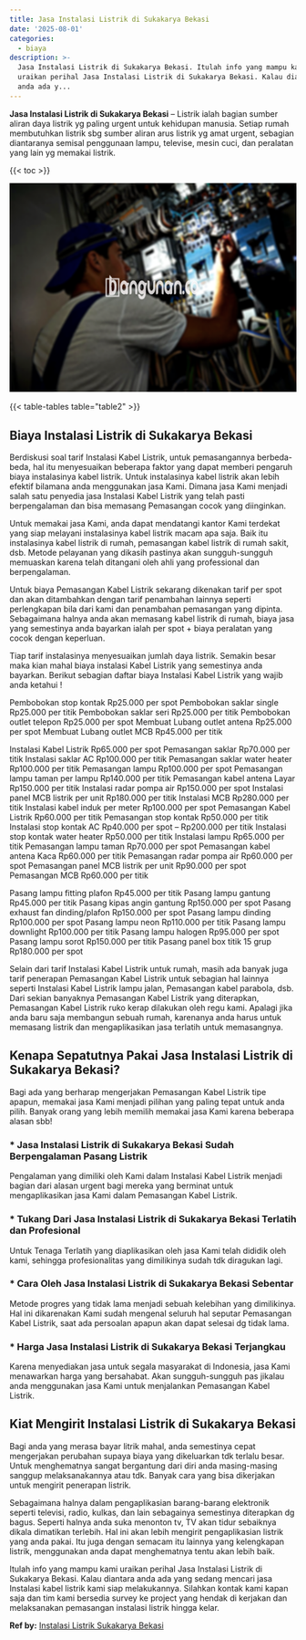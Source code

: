 ```yaml
---
title: Jasa Instalasi Listrik di Sukakarya Bekasi
date: '2025-08-01'
categories:
  - biaya
description: >-
  Jasa Instalasi Listrik di Sukakarya Bekasi. Itulah info yang mampu kami
  uraikan perihal Jasa Instalasi Listrik di Sukakarya Bekasi. Kalau diantara
  anda ada y...
---
```


**Jasa Instalasi Listrik di Sukakarya Bekasi** – Listrik ialah bagian sumber aliran daya listrik yg paling urgent untuk kehidupan manusia. Setiap rumah membutuhkan listrik sbg sumber aliran arus listrik yg amat urgent, sebagian diantaranya semisal penggunaan lampu, televise, mesin cuci, dan peralatan yang lain yg memakai listrik.

{{< toc >}}

![Jasa Instalasi Listrik di Sukakarya Bekasi](/images/instalasi-listrik-murah33.png)

{{< table-tables table="table2" >}}

## Biaya Instalasi Listrik di Sukakarya Bekasi

Berdiskusi soal tarif Instalasi Kabel Listrik, untuk pemasangannya berbeda-beda, hal itu menyesuaikan beberapa faktor yang dapat memberi pengaruh biaya instalasinya kabel listrik. Untuk instalasinya kabel listrik akan lebih efektif bilamana anda menggunakan jasa Kami. Dimana jasa Kami menjadi salah satu penyedia jasa Instalasi Kabel Listrik yang telah pasti berpengalaman dan bisa memasang Pemasangan cocok yang diinginkan.

Untuk memakai jasa Kami, anda dapat mendatangi kantor Kami terdekat yang siap melayani instalasinya kabel listrik macam apa saja. Baik itu instalasinya kabel listrik di rumah, pemasangan kabel listrik di rumah sakit, dsb. Metode pelayanan yang dikasih pastinya akan sungguh-sungguh memuaskan karena telah ditangani oleh ahli yang professional dan berpengalaman.

Untuk biaya Pemasangan Kabel Listrik sekarang dikenakan tarif per spot dan akan ditambahkan dengan tarif penambahan lainnya seperti perlengkapan bila dari kami dan penambahan pemasangan yang dipinta. Sebagaimana halnya anda akan memasang kabel listrik di rumah, biaya jasa yang semestinya anda bayarkan ialah per spot + biaya peralatan yang cocok dengan keperluan.

Tiap tarif instalasinya menyesuaikan jumlah daya listrik. Semakin besar maka kian mahal biaya instalasi Kabel Listrik yang semestinya anda bayarkan. Berikut sebagian daftar biaya Instalasi Kabel Listrik yang wajib anda ketahui !

Pembobokan stop kontak Rp25.000 per spot Pembobokan saklar single Rp25.000 per titik Pembobokan saklar seri Rp25.000 per titik Pembobokan outlet telepon Rp25.000 per spot Membuat Lubang outlet antena Rp25.000 per spot Membuat Lubang outlet MCB Rp45.000 per titik

Instalasi Kabel Listrik Rp65.000 per spot Pemasangan saklar Rp70.000 per titik Instalasi saklar AC Rp100.000 per titik Pemasangan saklar water heater Rp100.000 per titik Pemasangan lampu Rp100.000 per spot Pemasangan lampu taman per lampu Rp140.000 per titik Pemasangan kabel antena Layar Rp150.000 per titik Instalasi radar pompa air Rp150.000 per spot Instalasi panel MCB listrik per unit Rp180.000 per titik Instalasi MCB Rp280.000 per titik Instalasi kabel induk per meter Rp100.000 per spot Pemasangan Kabel Listrik Rp60.000 per titik Pemasangan stop kontak Rp50.000 per titik Instalasi stop kontak AC Rp40.000 per spot – Rp200.000 per titik Instalasi stop kontak water heater Rp50.000 per titik Instalasi lampu Rp65.000 per titik Pemasangan lampu taman Rp70.000 per spot Pemasangan kabel antena Kaca Rp60.000 per titik Pemasangan radar pompa air Rp60.000 per spot Pemasangan panel MCB listrik per unit Rp90.000 per spot Pemasangan MCB Rp60.000 per titik

Pasang lampu fitting plafon Rp45.000 per titik Pasang lampu gantung Rp45.000 per titik Pasang kipas angin gantung Rp150.000 per spot Pasang exhaust fan dinding/plafon Rp150.000 per spot Pasang lampu dinding Rp100.000 per spot Pasang lampu neon Rp110.000 per titik Pasang lampu downlight Rp100.000 per titik Pasang lampu halogen Rp95.000 per spot Pasang lampu sorot Rp150.000 per titik Pasang panel box titik 15 grup Rp180.000 per spot

Selain dari tarif Instalasi Kabel Listrik untuk rumah, masih ada banyak juga tarif penerapan Pemasangan Kabel Listrik untuk sebagian hal lainnya seperti Instalasi Kabel Listrik lampu jalan, Pemasangan kabel parabola, dsb. Dari sekian banyaknya Pemasangan Kabel Listrik yang diterapkan, Pemasangan Kabel Listrik ruko kerap dilakukan oleh regu kami. Apalagi jika anda baru saja membangun sebuah rumah, karenanya anda harus untuk memasang listrik dan mengaplikasikan jasa terlatih untuk memasangnya.

## Kenapa Sepatutnya Pakai Jasa Instalasi Listrik di Sukakarya Bekasi?

Bagi ada yang berharap mengerjakan Pemasangan Kabel Listrik tipe apapun, memakai jasa Kami menjadi pilihan yang paling tepat untuk anda pilih. Banyak orang yang lebih memilih memakai jasa Kami karena beberapa alasan sbb!

### \* Jasa Instalasi Listrik di Sukakarya Bekasi Sudah Berpengalaman Pasang Listrik

Pengalaman yang dimiliki oleh Kami dalam Instalasi Kabel Listrik menjadi bagian dari alasan urgent bagi mereka yang berminat untuk mengaplikasikan jasa Kami dalam Pemasangan Kabel Listrik.

### \* Tukang Dari Jasa Instalasi Listrik di Sukakarya Bekasi Terlatih dan Profesional

Untuk Tenaga Terlatih yang diaplikasikan oleh jasa Kami telah dididik oleh kami, sehingga profesionalitas yang dimilikinya sudah tdk diragukan lagi.

### \* Cara Oleh Jasa Instalasi Listrik di Sukakarya Bekasi Sebentar

Metode progres yang tidak lama menjadi sebuah kelebihan yang dimilikinya. Hal ini dikarenakan Kami sudah mengenal seluruh hal seputar Pemasangan Kabel Listrik, saat ada persoalan apapun akan dapat selesai dg tidak lama.

### \* Harga Jasa Instalasi Listrik di Sukakarya Bekasi Terjangkau

Karena menyediakan jasa untuk segala masyarakat di Indonesia, jasa Kami menawarkan harga yang bersahabat. Akan sungguh-sungguh pas jikalau anda menggunakan jasa Kami untuk menjalankan Pemasangan Kabel Listrik.

## Kiat Mengirit Instalasi Listrik di Sukakarya Bekasi


Bagi anda yang merasa bayar litrik mahal, anda semestinya cepat mengerjakan perubahan supaya biaya yang dikeluarkan tdk terlalu besar. Untuk menghematnya sangat bergantung dari diri anda masing-masing sanggup melaksanakannya atau tdk. Banyak cara yang bisa dikerjakan untuk mengirit penerapan listrik.

Sebagaimana halnya dalam pengaplikasian barang-barang elektronik seperti televisi, radio, kulkas, dan lain sebagainya semestinya diterapkan dg bagus. Seperti halnya anda suka menonton tv, TV akan tidur sebaiknya dikala dimatikan terlebih. Hal ini akan lebih mengirit pengaplikasian listrik yang anda pakai. Itu juga dengan semacam itu lainnya yang kelengkapan listrik, menggunakan anda dapat menghematnya tentu akan lebih baik.

Itulah info yang mampu kami uraikan perihal Jasa Instalasi Listrik di Sukakarya Bekasi. Kalau diantara anda ada yang sedang mencari jasa Instalasi kabel listrik kami siap melakukannya. Silahkan kontak kami kapan saja dan tim kami bersedia survey ke project yang hendak di kerjakan dan melaksanakan pemasangan instalasi listrik hingga kelar.

**Ref by:** [Instalasi Listrik Sukakarya Bekasi](https://id.wikipedia.org/wiki/Instalasi)
